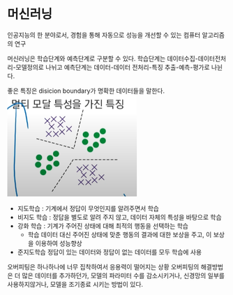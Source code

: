 # 머신러닝
인공지능의 한 분야로서, 경험을 통해 자동으로 성능을 개선할 수 있는 컴퓨터 알고리즘의 연구

머신러닝은 학습단계와 예측단계로 구분할 수 있다.
학습단계는 데이터수집-데이터전처리-모델정의로 나뉘고 예측단계는 데이터-데이터 전처리-특징 추출-예측-평가로 나뉜다.

좋은 특징은 disicion boundary가 명확한 데이터들을 말한다.
![multi modal](image.png)

* 지도학습 : 기계에서 정답이 무엇인지를 알려주면서 학습
* 비지도 학습 : 정답을 별도로 알려 주지 않고, 데이터 자체의 특성을 바탕으로 학습
* 강화 학습 : 기계가 주어진 상태에 대해 최적의 행동을 선택하는 학습
    - 학습 데이터 대신 주어진 상태에 맞춘 행동의 결과에 대한 보상을 주고, 이 보상을 이용하여 성능향상
* 준지도학습 정답이 있는 데이터와 정답이 없는 데이터를 모두 학습에 사용

오버피팅은 하나하나에 너무 집착하여서 응용력이 떨어지는 상황
오버피팅의 해결방법은 더 많은 데이터를 추가하던가, 모델의 파라미터 수를 감소시키거나, 신경망의 일부를 사용하지않거나, 모델을 조기종료 시키는 방법이 있다.
